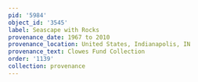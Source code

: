 ```yaml
---
pid: '5984'
object_id: '3545'
label: Seascape with Rocks
provenance_date: 1967 to 2010
provenance_location: United States, Indianapolis, IN
provenance_text: Clowes Fund Collection
order: '1139'
collection: provenance
---
```

